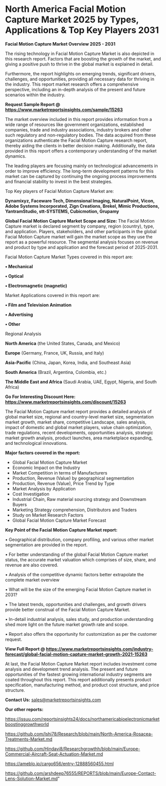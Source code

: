 # North America Facial Motion Capture Market 2025 by Types, Applications & Top Key Players 2031

<Strong> Facial Motion Capture Market Overview 2025 - 2031</strong>

The rising technology in Facial Motion Capture Market is also depicted in this research report. Factors that are boosting the growth of the market, and giving a positive push to thrive in the global market is explained in detail.

Furthermore, the report highlights on emerging trends, significant drivers, challenges, and opportunities, providing all necessary data for thriving in the industry. This report market research offers a comprehensive perspective, including an in-depth analysis of the present and future scenarios within the industry.

<strong>Request Sample Report @ <a href=https://www.marketreportsinsights.com/sample/15263>https://www.marketreportsinsights.com/sample/15263</a></strong>

The market overview included in this report provides information from a wide range of resources like government organizations, established companies, trade and industry associations, industry brokers and other such regulatory and non-regulatory bodies. The data acquired from these organizations authenticate the Facial Motion Capture research report, thereby aiding the clients in better decision making. Additionally, the data provided in this report offers a contemporary understanding of the market dynamics.

The leading players are focusing mainly on technological advancements in order to improve efficiency. The long-term development patterns for this market can be captured by continuing the ongoing process improvements and financial stability to invest in the best strategies.

Top Key players of Facial Motion Capture Market are:

<strong>Dynamixyz, Faceware Tech, Dimensional Imaging, NaturalPoint, Vicon, Adobe Systems Incorporated, Zign Creations, Brekel, Mimic Productions, YantramStudio, stt-SYSTEMS, Cubicmotion, Grupamy</strong>

<strong><b>Global Facial Motion Capture Market Scope and Size:</b></strong>
The Facial Motion Capture market is declared segment by company, region (country), type, and application. Players, stakeholders, and other participants in the global Facial Motion Capture market will gain the market scope as they use the report as a powerful resource. The segmental analysis focuses on revenue and product by type and application and the forecast period of 2025-2031.

Facial Motion Capture Market Types covered in this report are:

<strong>• Mechanical

• Optical

• Electromagnetic (magnetic)</strong>

Market Applications covered in this report are:

<strong>• Film and Television Animation

• Advertising

• Other</strong> 

Regional Analysis

<strong>North America</strong> (the United States, Canada, and Mexico)

<strong>Europe</strong> (Germany, France, UK, Russia, and Italy)

<strong>Asia-Pacific</strong> (China, Japan, Korea, India, and Southeast Asia)

<strong>South America</strong> (Brazil, Argentina, Colombia, etc.)

<strong>The Middle East and Africa</strong> (Saudi Arabia, UAE, Egypt, Nigeria, and South Africa)

<strong>Go For Interesting Discount Here: <a href=https://www.marketreportsinsights.com/discount/15263>https://www.marketreportsinsights.com/discount/15263</a></strong>

The Facial Motion Capture market report provides a detailed analysis of global market size, regional and country-level market size, segmentation market growth, market share, competitive Landscape, sales analysis, impact of domestic and global market players, value chain optimization, trade regulations, recent developments, opportunities analysis, strategic market growth analysis, product launches, area marketplace expanding, and technological innovations.

<strong><b>Major factors covered in the report:</b></strong>
<ul>
  <li>Global Facial Motion Capture Market </li>
  <li>Economic Impact on the Industry</li>
  <li>Market Competition in terms of Manufacturers</li>
  <li>Production, Revenue (Value) by geographical segmentation</li>
  <li>Production, Revenue (Value), Price Trend by Type</li>
  <li>Market Analysis by Application</li>
  <li>Cost Investigation</li>
  <li>Industrial Chain, Raw material sourcing strategy and Downstream Buyers</li>
  <li>Marketing Strategy comprehension, Distributors and Traders</li>
  <li>Study on Market Research Factors</li>
  <li>Global Facial Motion Capture Market Forecast</li>
</ul>

<strong><b>Key Point of the Facial Motion Capture Market report:</b></strong>

• Geographical distribution, company profiling, and various other market segmentation are provided in the report.

• For better understanding of the global Facial Motion Capture market status, the accurate market valuation which comprises of size, share, and revenue are also covered.

• Analysis of the competitive dynamic factors better extrapolate the complete market overview

• What will be the size of the emerging Facial Motion Capture market in 2031?

• The latest trends, opportunities and challenges, and growth drivers provide better construal of the Facial Motion Capture Market.

• In-detail industrial analysis, sales study, and production understanding shed more light on the future market growth rate and scope.

• Report also offers the opportunity for customization as per the customer request.

<strong><b>View Full Report @ <a href=https://www.marketreportsinsights.com/industry-forecast/global-facial-motion-capture-market-growth-2021-15263>https://www.marketreportsinsights.com/industry-forecast/global-facial-motion-capture-market-growth-2021-15263</a></b></strong>


At last, the Facial Motion Capture Market report includes investment come analysis and development trend analysis. The present and future opportunities of the fastest growing international industry segments are coated throughout this report. This report additionally presents product specification, manufacturing method, and product cost structure, and price structure.

<strong>Contact Us:</strong>
sales@marketreportsinsights.com

<strong>Our other reports:</strong>

<a href=https://issuu.com/reportsinsights24/docs/northamericabioelectronicmarketboostinggrowthworld>https://issuu.com/reportsinsights24/docs/northamericabioelectronicmarketboostinggrowthworld</a>

<a href=https://github.com/Ishi78/Research/blob/main/North-America-Rosacea-Treatments-Market.md>https://github.com/Ishi78/Research/blob/main/North-America-Rosacea-Treatments-Market.md</a>

<a href=https://github.com/Hindavi8/Researchgrowthh/blob/main/Europe-Commercial-Aircraft-Seat-Actuation-Market.md>https://github.com/Hindavi8/Researchgrowthh/blob/main/Europe-Commercial-Aircraft-Seat-Actuation-Market.md</a>

<a href=https://ameblo.jp/cargo656/entry-12888560455.html>https://ameblo.jp/cargo656/entry-12888560455.html</a>

<a href=https://github.com/arshdeep76555/REPORTS/blob/main/Europe-Contact-Lens-Solution-Market.md>https://github.com/arshdeep76555/REPORTS/blob/main/Europe-Contact-Lens-Solution-Market.md</a>"
